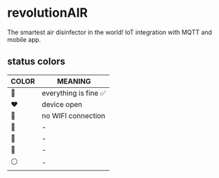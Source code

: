 # revolutionAIR

The smartest air disinfector in the world! IoT integration with MQTT and mobile app.

## status colors

COLOR           |   MEANING
-------------   |   -------------
:rainbow:       |   everything is fine :white_check_mark:
:heart:         |   device open
:yellow_heart:  |   no WIFI connection
:blue_heart:    |   -
:green_heart:   |   -
:purple_heart:  |   -
:white_circle:  |   -
